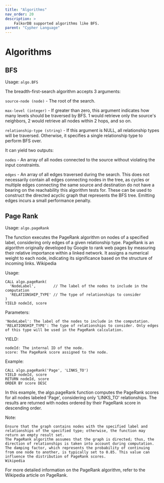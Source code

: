 ```yaml
---
title: "Algorithms"
nav_order: 20
description: >
    FalkorDB supported algorithms like BFS.
parent: "Cypher Language"
---
```


# Algorithms

## BFS

Usage: `algo.BFS`

The breadth-first-search algorithm accepts 3 arguments:

`source-node (node)` - The root of the search.

`max-level (integer)` - If greater than zero, this argument indicates how many levels should be traversed by BFS. 1 would retrieve only the source's neighbors, 2 would retrieve all nodes within 2 hops, and so on.

`relationship-type (string)` - If this argument is NULL, all relationship types will be traversed. Otherwise, it specifies a single relationship type to perform BFS over.

It can yield two outputs:

`nodes` - An array of all nodes connected to the source without violating the input constraints.

`edges` - An array of all edges traversed during the search. This does not necessarily contain all edges connecting nodes in the tree, as cycles or multiple edges connecting the same source and destination do not have a bearing on the reachability this algorithm tests for. These can be used to construct the directed acyclic graph that represents the BFS tree. Emitting edges incurs a small performance penalty.

## Page Rank

Usage: `algo.pageRank`

The function executes the PageRank algorithm on nodes of a specified label, considering only edges of a given relationship type. PageRank is an algorithm originally developed by Google to rank web pages by measuring their relative importance within a linked network. It assigns a numerical weight to each node, indicating its significance based on the structure of incoming links.
Wikipedia

Usage:

```
CALL algo.pageRank(
  'NodeLabel',        // The label of the nodes to include in the computation
  'RELATIONSHIP_TYPE' // The type of relationships to consider
)
YIELD nodeId, score
```

Parameters:

    'NodeLabel': The label of the nodes to include in the computation.
    'RELATIONSHIP_TYPE': The type of relationships to consider. Only edges of this type will be used in the PageRank calculation.

YIELD:

    nodeId: The internal ID of the node.
    score: The PageRank score assigned to the node.

Example:

```
CALL algo.pageRank('Page', 'LINKS_TO')
YIELD nodeId, score
RETURN nodeId, score
ORDER BY score DESC
```

In this example, the algo.pageRank function computes the PageRank scores for all nodes labeled 'Page', considering only 'LINKS_TO' relationships. The results are returned with nodes ordered by their PageRank score in descending order.

Note:

    Ensure that the graph contains nodes with the specified label and relationships of the specified type; otherwise, the function may return an empty result set.
    The PageRank algorithm assumes that the graph is directed; thus, the direction of relationships is taken into account during computation.
    The damping factor, which represents the probability of continuing from one node to another, is typically set to 0.85. This value can influence the distribution of PageRank scores.
    Wikipedia

For more detailed information on the PageRank algorithm, refer to the Wikipedia article on PageRank.

